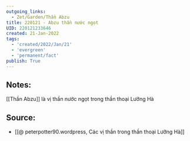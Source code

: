 ```yaml
---
outgoing_links:
  - Zet/Garden/Thần Abzu
title: 220121 - Abzu thần nước ngọt
UID: 220121233646
created: 21-Jan-2022
tags:
  - 'created/2022/Jan/21'
  - 'evergreen'
  - 'permanent/fact'
publish: True
---
```

## Notes:
[[Thần Abzu]] là vị thần nước ngọt trong thần thoại Lưỡng Hà

## Source:
- [[@ peterpotter90.wordpress, Các vị thần trong thần thoại Lưỡng Hà]]

